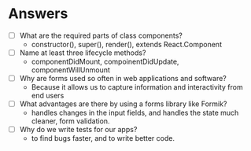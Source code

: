 # Answers

- [ ] What are the required parts of class components?
    * constructor(), super(), render(), extends React.Component
- [ ] Name at least three lifecycle methods?
    * componentDidMount, compoinentDidUpdate, componentWillUnmount
- [ ] Why are forms used so often in web applications and software?
    * Because it allows us to capture information and interactivity from end users
- [ ] What advantages are there by using a forms library like Formik?
    * handles changes in the input fields, and handles the state much cleaner, form validation.
- [ ] Why do we write tests for our apps?
    * to find bugs faster, and to write better code.